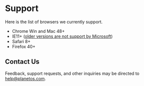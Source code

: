 # Support

Here is the list of browsers we currently support.

 - Chrome Win and Mac 48+
 - IE11+ (<a href="https://www.microsoft.com/en-us/WindowsForBusiness/End-of-IE-support" target="_blank">older versions are not support by Microsoft</a>)
 - Safari 8+
 - Firefox 40+

## Contact Us

Feedback, support requests, and other inquiries may be directed to [help@planetos.com](mailto:help@planetos.com "Contact Planet OS support staff").